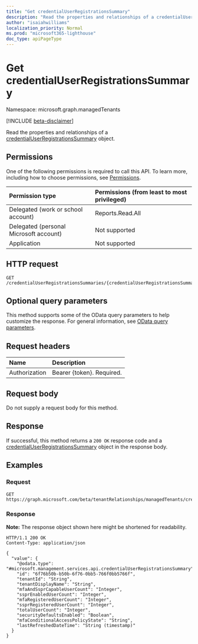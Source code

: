 ```yaml
---
title: "Get credentialUserRegistrationsSummary"
description: "Read the properties and relationships of a credentialUserRegistrationsSummary object."
author: "isaiahwilliams"
localization_priority: Normal
ms.prod: "microsoft365-lighthouse"
doc_type: apiPageType
---
```


# Get credentialUserRegistrationsSummary
Namespace: microsoft.graph.managedTenants

[!INCLUDE [beta-disclaimer](../../includes/beta-disclaimer.md)]

Read the properties and relationships of a [credentialUserRegistrationsSummary](../resources/managedTenants-credentialuserregistrationssummary.md) object.

## Permissions
One of the following permissions is required to call this API. To learn more, including how to choose permissions, see [Permissions](/graph/permissions-reference).

|Permission type|Permissions (from least to most privileged)|
|:---|:---|
|Delegated (work or school account)|Reports.Read.All|
|Delegated (personal Microsoft account)|Not supported|
|Application|Not supported|

## HTTP request

<!-- {
  "blockType": "ignored"
}
-->
``` http
GET /credentialUserRegistrationsSummaries/{credentialUserRegistrationsSummariesId}
```

## Optional query parameters
This method supports some of the OData query parameters to help customize the response. For general information, see [OData query parameters](/graph/query-parameters).

## Request headers
|Name|Description|
|:---|:---|
|Authorization|Bearer {token}. Required.|

## Request body
Do not supply a request body for this method.

## Response

If successful, this method returns a `200 OK` response code and a [credentialUserRegistrationsSummary](../resources/managedTenants-credentialuserregistrationssummary.md) object in the response body.

## Examples

### Request
<!-- {
  "blockType": "request",
  "name": "get_credentialuserregistrationssummary"
}
-->
``` http
GET https://graph.microsoft.com/beta/tenantRelationships/managedTenants/credentialUserRegistrationsSummaries/{credentialUserRegistrationsSummariesId}
```


### Response
**Note:** The response object shown here might be shortened for readability.
<!-- {
  "blockType": "response",
  "truncated": true,
  "@odata.type": "microsoft.management.services.api.credentialUserRegistrationsSummary"
}
-->
``` http
HTTP/1.1 200 OK
Content-Type: application/json

{
  "value": {
    "@odata.type": "#microsoft.management.services.api.credentialUserRegistrationsSummary",
    "id": "6f76b50b-b50b-6f76-0bb5-766f0bb5766f",
    "tenantId": "String",
    "tenantDisplayName": "String",
    "mfaAndSsprCapableUserCount": "Integer",
    "ssprEnabledUserCount": "Integer",
    "mfaRegisteredUserCount": "Integer",
    "ssprRegisteredUserCount": "Integer",
    "totalUserCount": "Integer",
    "securityDefaultsEnabled": "Boolean",
    "mfaConditionalAccessPolicyState": "String",
    "lastRefreshedDateTime": "String (timestamp)"
  }
}
```
